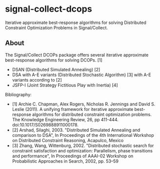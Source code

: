 signal-collect-dcops
======================

Iterative approximate best-response algorithms for solving Distributed Constraint Optimization Problems in Signal/Collect.

About
-------------------------------------
The Signal/Collect DCOPs package offers several iterative approximate best-response algorithms for solving DCOPs. [1]

- DSAN (Distributed Simulated Annealing) [2]
- DSA with A-E variants (Distributed Stochastic Algorithm) [3] with A-E variants according to [2]
- JSFP-I (Joint Strategy Fictitious Play with Inertia) [4]






Bibliography:
- [1]  Archie C. Chapman, Alex Rogers, Nicholas R. Jennings and David S. Leslie (2011). A unifying framework for iterative approximate best-response algorithms for distributed constraint optimization problems. The Knowledge Engineering Review, 26, pp 411-444. doi:10.1017/S0269888911000178. 
- [2] Arshad, Silaghi, 2003. "Distributed Simulated Annealing and comparison to DSA", In Proceedings of the 4th International Workshop on Distributed Constraint Reasoning, Acapulco, Mexico
- [3] Zhang, Wang, Wittenburg, 2002. "Distributed stochastic search for constraint satisfaction and optimization: Parallelism, phase transitions and performance", In Proceedings  of AAAI-02 Workshop on Probabilistic Approaches in Search, 2002, pp. 53–59